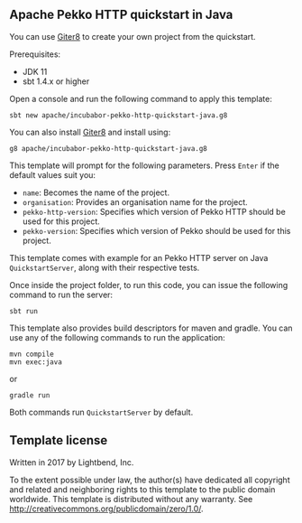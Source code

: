 ## Apache Pekko HTTP quickstart in Java

You can use [Giter8][g8] to create your own project from the quickstart.

Prerequisites:
- JDK 11
- sbt 1.4.x or higher

Open a console and run the following command to apply this template:
 ```
sbt new apache/incubabor-pekko-http-quickstart-java.g8
 ```

You can also install [Giter8](http://www.foundweekends.org/giter8/setup.html) and install using:
 ```
g8 apache/incubabor-pekko-http-quickstart-java.g8
 ```

This template will prompt for the following parameters. Press `Enter` if the default values suit you:
- `name`: Becomes the name of the project.
- `organisation`: Provides an organisation name for the project.
- `pekko-http-version`: Specifies which version of Pekko HTTP should be used for this project.
- `pekko-version`: Specifies which version of Pekko should be used for this project.

This template comes with example for an Pekko HTTP server on Java `QuickstartServer`, along with their respective tests.

Once inside the project folder, to run this code, you can issue the following command to run the server:
```
sbt run
```

This template also provides build descriptors for maven and gradle. You can use any of the following commands to run 
the application:
```
mvn compile
mvn exec:java
```
or
```
gradle run
```
Both commands run `QuickstartServer` by default.


Template license
----------------
Written in 2017 by Lightbend, Inc.

To the extent possible under law, the author(s) have dedicated all copyright and related
and neighboring rights to this template to the public domain worldwide.
This template is distributed without any warranty. See <http://creativecommons.org/publicdomain/zero/1.0/>.

[g8]: http://www.foundweekends.org/giter8/
[sbt]: http://www.scala-sbt.org/
[sbt_download]: http://www.scala-sbt.org/download.html
